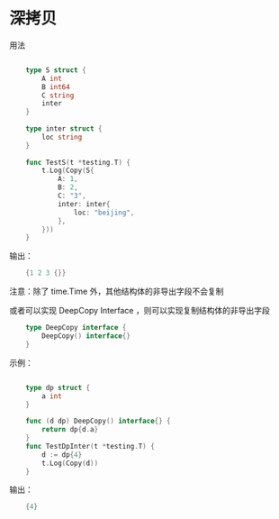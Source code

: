 # 深拷贝

用法
```go

    type S struct {
        A int
        B int64
        C string
        inter
    }
	
    type inter struct {
        loc string
    }
	
    func TestS(t *testing.T) {
        t.Log(Copy(S{
            A: 1,
            B: 2,
            C: "3",
            inter: inter{
                loc: "beijing",
            },
        }))
    }
```
输出：
```go
    {1 2 3 {}}
```

注意：除了 time.Time 外，其他结构体的非导出字段不会复制

或者可以实现 DeepCopy Interface ，则可以实现复制结构体的非导出字段
```go
    type DeepCopy interface {
        DeepCopy() interface{}
    }
```

示例：
```go

    type dp struct {
        a int
    }
    
    func (d dp) DeepCopy() interface{} {
        return dp{d.a}
    }
    func TestDpInter(t *testing.T) {
        d := dp{4}
        t.Log(Copy(d))
    }

```

输出：
```go
    {4}
```